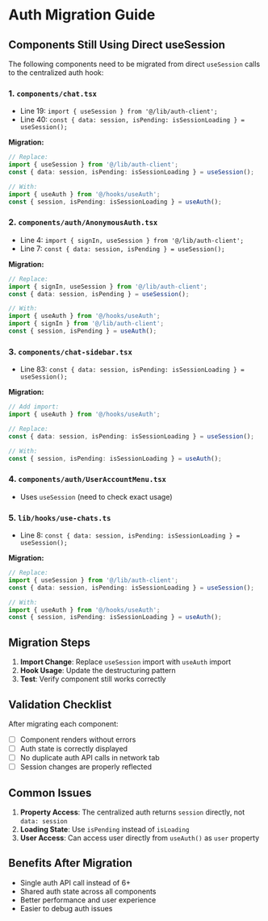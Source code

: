 # Auth Migration Guide

## Components Still Using Direct useSession

The following components need to be migrated from direct `useSession` calls to the centralized auth hook:

### 1. `components/chat.tsx`
- Line 19: `import { useSession } from '@/lib/auth-client';`
- Line 40: `const { data: session, isPending: isSessionLoading } = useSession();`

**Migration:**
```typescript
// Replace:
import { useSession } from '@/lib/auth-client';
const { data: session, isPending: isSessionLoading } = useSession();

// With:
import { useAuth } from '@/hooks/useAuth';
const { session, isPending: isSessionLoading } = useAuth();
```

### 2. `components/auth/AnonymousAuth.tsx`
- Line 4: `import { signIn, useSession } from '@/lib/auth-client';`
- Line 7: `const { data: session, isPending } = useSession();`

**Migration:**
```typescript
// Replace:
import { signIn, useSession } from '@/lib/auth-client';
const { data: session, isPending } = useSession();

// With:
import { useAuth } from '@/hooks/useAuth';
import { signIn } from '@/lib/auth-client';
const { session, isPending } = useAuth();
```

### 3. `components/chat-sidebar.tsx`
- Line 83: `const { data: session, isPending: isSessionLoading } = useSession();`

**Migration:**
```typescript
// Add import:
import { useAuth } from '@/hooks/useAuth';

// Replace:
const { data: session, isPending: isSessionLoading } = useSession();

// With:
const { session, isPending: isSessionLoading } = useAuth();
```

### 4. `components/auth/UserAccountMenu.tsx`
- Uses `useSession` (need to check exact usage)

### 5. `lib/hooks/use-chats.ts`
- Line 8: `const { data: session, isPending: isSessionLoading } = useSession();`

**Migration:**
```typescript
// Replace:
import { useSession } from '@/lib/auth-client';
const { data: session, isPending: isSessionLoading } = useSession();

// With:
import { useAuth } from '@/hooks/useAuth';
const { session, isPending: isSessionLoading } = useAuth();
```

## Migration Steps

1. **Import Change**: Replace `useSession` import with `useAuth` import
2. **Hook Usage**: Update the destructuring pattern
3. **Test**: Verify component still works correctly

## Validation Checklist

After migrating each component:
- [ ] Component renders without errors
- [ ] Auth state is correctly displayed
- [ ] No duplicate auth API calls in network tab
- [ ] Session changes are properly reflected

## Common Issues

1. **Property Access**: The centralized auth returns `session` directly, not `data: session`
2. **Loading State**: Use `isPending` instead of `isLoading`
3. **User Access**: Can access user directly from `useAuth()` as `user` property

## Benefits After Migration

- Single auth API call instead of 6+
- Shared auth state across all components
- Better performance and user experience
- Easier to debug auth issues